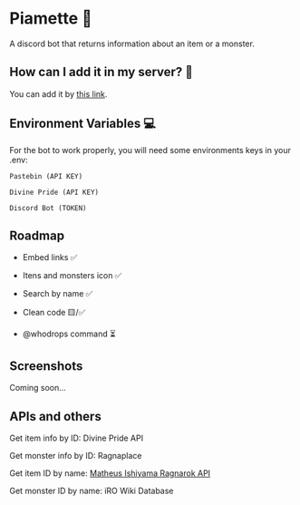 
# Piamette 👻

A discord bot that returns information about an item or a monster.



## How can I add it in my server? 🤔

You can add it by [this link](https://discord.com/api/oauth2/authorize?client_id=972197839851626526&permissions=387072&scope=bot).

## Environment Variables 💻

For the bot to work properly, you will need some environments keys in your .env:

`Pastebin (API KEY)`

`Divine Pride (API KEY)`

`Discord Bot (TOKEN)`


## Roadmap

- Embed links ✅

- Itens and monsters icon ✅

- Search by name ✅

- Clean code 🟨/✅

- @whodrops command ⏳




## Screenshots

Coming soon...



## APIs and others

Get item info by ID: Divine Pride API 

Get monster info by ID: Ragnaplace

Get item ID by name: [Matheus Ishiyama Ragnarok API](https://github.com/MatheusIshiyama/ragnarok-database-api)

Get monster ID by name: iRO Wiki Database

